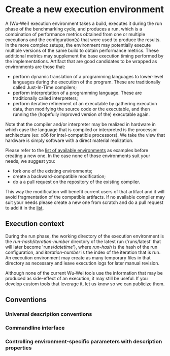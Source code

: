 # Create a new execution environment

A (Wu-Wei) execution environment takes a build, executes it during the run phase of the benchmarking cycle, and produces a run, which is a combination of performance metrics obtained from one or multiple executions and the configuration(s) that were used to produce the results. In the more complex setups, the environment may potentially execute multiple versions of the same build to obtain performance metrics. These additional metrics may supplement the base execution timing performed by the implementations. Artifact that are good candidates to be wrapped as environments are those that:

- perform dynamic translation of a programming languages to lower-level languages during the execution of the program. These are traditionally called Just-In-Time compilers;
- perform interpretation of a programming language. These are traditionally called interpreters;
- perform iterative refinement of an executable by gathering execution data, then modifying the source code or the executable, and then running the (hopefully improved version of the) executable again.

Note that the compiler and/or interpreter may be realized in hardware in which case the language that is compiled or interpreted is the processor architecture (ex: x86 for intel-compatible processors). We take the view that hardware is simply software with a direct material realization.

Please refer to the [list of available environments](list-available-artifacts.md#environments) as examples before creating a new one. In the case none of those environments suit your needs, we suggest you:

- fork one of the existing environments;
- create a backward-compatible modification;
- do a a pull request on the repository of the existing compiler.

This way the modification will benefit current users of that artifact and it will avoid fragmentation of the compatible artifacts. If no available compiler may suit your needs please create a new one from scratch and do a pull request to add it in the [list](list-available-artifacts.md#environments).

## Execution context

During the run phase, the working directory of the execution environment is the *run-hash*/*iteration-number* directory of the latest run ('runs/latest' that will later become 'runs/*datetime*'), where *run-hash* is the hash of the run configuration, and *iteration-number* is the index of the iteration that is run. An execution environment may create as many temporary files in that directory as necessary and leave execution logs for later manual revision.

Although none of the current Wu-Wei tools use the information that may be produced as side-effect of an execution, it may still be useful. If you develop custom tools that leverage it, let us know so we can publicize them.

## Conventions

### Universal description conventions

### Commandline interface

### Controlling environment-specific parameters with description properties
